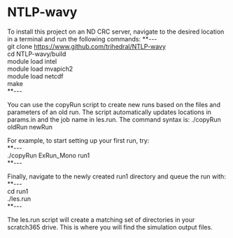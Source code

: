 # NTLP-wavy

To install this project on an ND CRC server, navigate to the desired location
in a terminal and run the following commands:
**---  
git clone https://www.github.com/trihedral/NTLP-wavy  
cd NTLP-wavy/build  
module load intel  
module load mvapich2  
module load netcdf  
make  
**---  

You can use the copyRun script to create new runs based on the files and
parameters of an old run.  The script automatically updates locations in
params.in and the job name in les.run.  The command syntax is: ./copyRun
oldRun newRun

For example, to start setting up your first run, try:  
**---  
./copyRun ExRun_Mono run1  
**---  

Finally, navigate to the newly created run1 directory and queue the run with:  
**---  
cd run1  
./les.run  
**---  

The les.run script will create a matching set of directories in your scratch365
drive.  This is where you will find the simulation output files.  
